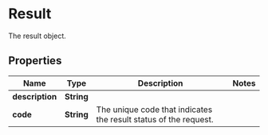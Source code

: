 

# Result

The result object.

## Properties

| Name | Type | Description | Notes |
|------------ | ------------- | ------------- | -------------|
|**description** | **String** |  |  |
|**code** | **String** | The unique code that indicates the result status of the request. |  |



